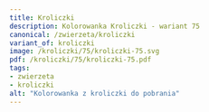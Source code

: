 ```yaml
---
title: Kroliczki
description: Kolorowanka Kroliczki - wariant 75
canonical: /zwierzeta/kroliczki
variant_of: kroliczki
image: /kroliczki/75/kroliczki-75.svg
pdf: /kroliczki/75/kroliczki-75.pdf
tags:
- zwierzeta
- kroliczki
alt: "Kolorowanka z kroliczki do pobrania"
---
```

